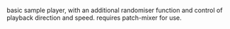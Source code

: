 basic sample player, with an additional randomiser function and control of playback direction and speed.
requires patch-mixer for use.
